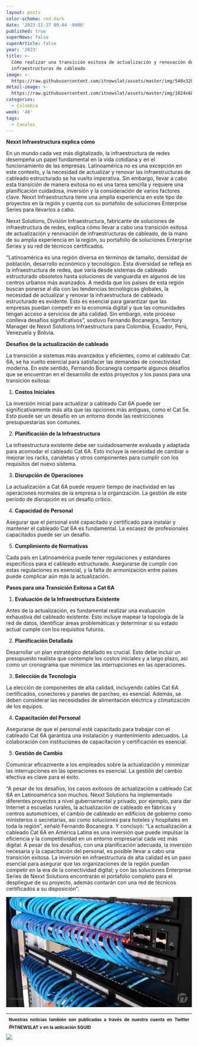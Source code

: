 ```yaml
---
layout: posts
color-schema: red-dark
date: '2023-11-27 09:44 -0400'
published: true
superNews: false
superArticle: false
year: '2023'
title: >-
  Cómo realizar una transición exitosa de actualización y renovación de
  infraestructuras de cableado
image: >-
  https://raw.githubusercontent.com/itnewslat/assets/master/img/540x320/Cableado-Estructurado-p.jpg
detail-image: >-
  https://raw.githubusercontent.com/itnewslat/assets/master/img/1024x680/Cableado-Estructurado-g.jpg
categories:
  - Colombia
week: '48'
tags:
  - Canales
---
```

**Nexxt Infraestructura explica cómo**

En un mundo cada vez más digitalizado, la infraestructura de redes desempeña un papel fundamental en la vida cotidiana y en el funcionamiento de las empresas. Latinoamérica no es una excepción en este contexto, y la necesidad de actualizar y renovar las infraestructuras de cableado estructurado se ha vuelto imperativa. Sin embargo, llevar a cabo esta transición de manera exitosa no es una tarea sencilla y requiere una planificación cuidadosa, inversión y la consideración de varios factores clave. Nexxt Infraestructura tiene una amplia experiencia en este tipo de proyectos en la región y cuenta con su portafolio de soluciones Enterprise Series para llevarlos a cabo.

Nexxt Solutions, División Infraestructura, fabricante de soluciones de infraestructura de redes, explica cómo llevar a cabo una transición exitosa de actualización y renovación de infraestructuras de cableado, de la mano de su amplia experiencia en la región, su portafolio de soluciones Enterprise Series y su red de técnicos certificados.

“Latinoamérica es una región diversa en términos de tamaño, densidad de población, desarrollo económico y tecnológico. Esta diversidad se refleja en la infraestructura de redes, que varía desde sistemas de cableado estructurado obsoletos hasta soluciones de vanguardia en algunos de los centros urbanos más avanzados. A medida que los países de esta región buscan ponerse al día con las tendencias tecnológicas globales, la necesidad de actualizar y renovar la infraestructura de cableado estructurado es evidente. Esto es esencial para garantizar que las empresas puedan competir en la economía digital y que las comunidades tengan acceso a servicios de alta calidad. Sin embargo, este proceso conlleva desafíos significativos”, sostuvo Fernando Bocanegra, Territory Manager de Nexxt Solutions Infraestructura para Colombia, Ecuador, Perú, Venezuela y Bolivia.

**Desafíos de la actualización de cableado**

La transición a sistemas más avanzados y eficientes, como el cableado Cat 6A, se ha vuelto esencial para satisfacer las demandas de conectividad moderna. En este sentido, Fernando Bocanegra comparte algunos desafíos que se encuentran en el desarrollo de estos proyectos y los pasos para una transición exitosa:

1. **Costos Iniciales**

La inversión inicial para actualizar a cableado Cat 6A puede ser significativamente más alta que las opciones más antiguas, como el Cat 5e. Esto puede ser un desafío en un entorno donde las restricciones presupuestarias son comunes.

2. **Planificación de la Infraestructura**

La infraestructura existente debe ser cuidadosamente evaluada y adaptada para acomodar el cableado Cat 6A. Esto incluye la necesidad de cambiar o mejorar los racks, canaletas y otros componentes para cumplir con los requisitos del nuevo sistema.

3. **Disrupción de Operaciones**

La actualización a Cat 6A puede requerir tiempo de inactividad en las operaciones normales de la empresa o la organización. La gestión de este período de disrupción es un desafío crítico.

4. **Capacidad de Personal**

Asegurar que el personal esté capacitado y certificado para instalar y mantener el cableado Cat 6A es fundamental. La escasez de profesionales capacitados puede ser un desafío.

5. **Cumplimiento de Normativas**

Cada país en Latinoamérica puede tener regulaciones y estándares específicos para el cableado estructurado. Asegurarse de cumplir con estas regulaciones es esencial, y la falta de armonización entre países puede complicar aún más la actualización.

**Pasos para una Transición Exitosa a Cat 6A**

1. **Evaluación de la Infraestructura Existente**

Antes de la actualización, es fundamental realizar una evaluación exhaustiva del cableado existente. Esto incluye mapear la topología de la red de datos, identificar áreas problemáticas y determinar si su estado actual cumple con los requisitos futuros.

2. **Planificación Detallada**

Desarrollar un plan estratégico detallado es crucial. Esto debe incluir un presupuesto realista que contemple los costos iniciales y a largo plazo, así como un cronograma que minimice las interrupciones en las operaciones.

3. **Selección de Tecnología**

La elección de componentes de alta calidad, incluyendo cables Cat 6A certificados, conectores y paneles de parcheo, es esencial. Además, se deben considerar las necesidades de alimentación eléctrica y climatización de los equipos.

4. **Capacitación del Personal**

Asegurarse de que el personal esté capacitado para trabajar con el cableado Cat 6A garantiza una instalación y mantenimiento adecuados. La colaboración con instituciones de capacitación y certificación es esencial.

5. **Gestión de Cambio**

Comunicar eficazmente a los empleados sobre la actualización y minimizar las interrupciones en las operaciones es esencial. La gestión del cambio efectiva es clave para el éxito.

“A pesar de los desafíos, los casos exitosos de actualización a cableado Cat 6A en Latinoamérica son muchos. Nexxt Solutions ha implementado diferentes proyectos a nivel gubernamental y privado, por ejemplo, para dar Internet a escuelas rurales, la actualización de cableado en fábricas y centros automotrices, el cambio de cableado en edificios de gobierno como ministerios o secretarias, así como soluciones para hoteles y hospitales en toda la región”, señaló Fernando Bocanegra. Y concluyó: “La actualización a cableado Cat 6A en América Latina es una inversión que puede impulsar la eficiencia y la competitividad en un entorno empresarial cada vez más digital. A pesar de los desafíos, con una planificación adecuada, la inversión necesaria y la capacitación del personal, es posible llevar a cabo una transición exitosa. La inversión en infraestructura de alta calidad es un paso esencial para asegurar que las organizaciones de la región puedan competir en la era de la conectividad digital; y con las soluciones Enterprise Series de Nexxt Solutions encontrarán el portafolio completo para el despliegue de su proyecto, además contarán con una red de técnicos certificados a su disposición”.

![](https://raw.githubusercontent.com/itnewslat/assets/master/img/540x320/Cableado-Estructurado-p.jpg)

<table style="height: 42px;" width="569">
<tbody>
<tr>
<td style="text-align: justify;"><sub><strong>Nuestras noticias también son publicadas a través de nuestra cuenta en Twitter <a href="https://twitter.com/itnewslat?lang=es">@ITNEWSLAT</a> y en la aplicación <a href="https://squidapp.co/en/">SQUID</a></strong></sub></td>
</tr>
</tbody>
</table>

<img src="https://tracker.metricool.com/c3po.jpg?hash=56f88a41e39ab42c063cc51676587a04"/>